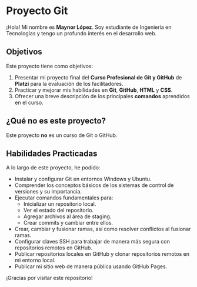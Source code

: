 # Proyecto Git

¡Hola! Mi nombre es **Maynor López**. Soy estudiante de Ingeniería en Tecnologías y tengo un profundo interés en el desarrollo web.

## Objetivos

Este proyecto tiene como objetivos:

1. Presentar mi proyecto final del **Curso Profesional de Git y GitHub** de **Platzi** para la evaluación de los facilitadores.
2. Practicar y mejorar mis habilidades en **Git**, **GitHub**, **HTML** y **CSS**.
3. Ofrecer una breve descripción de los principales **comandos** aprendidos en el curso.

## ¿Qué no es este proyecto?

Este proyecto **no** es un curso de Git o GitHub.

## Habilidades Practicadas

A lo largo de este proyecto, he podido:

- Instalar y configurar Git en entornos Windows y Ubuntu.
- Comprender los conceptos básicos de los sistemas de control de versiones y su importancia.
- Ejecutar comandos fundamentales para:
  - Inicializar un repositorio local.
  - Ver el estado del repositorio.
  - Agregar archivos al área de staging.
  - Crear commits y cambiar entre ellos.
- Crear, cambiar y fusionar ramas, así como resolver conflictos al fusionar ramas.
- Configurar claves SSH para trabajar de manera más segura con repositorios remotos en GitHub.
- Publicar repositorios locales en GitHub y clonar repositorios remotos en mi entorno local.
- Publicar mi sitio web de manera pública usando GitHub Pages.

¡Gracias por visitar este repositorio!
